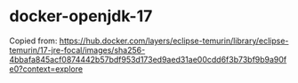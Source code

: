 # docker-openjdk-17

Copied from: https://hub.docker.com/layers/eclipse-temurin/library/eclipse-temurin/17-jre-focal/images/sha256-4bbafa845acf0874442b57bdf953d173ed9aed31ae00cdd6f3b73bf9b9a90fe0?context=explore
